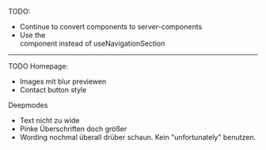 TODO:

-   Continue to convert components to server-components
-   Use the <Section> component instead of useNavigationSection

---

TODO Homepage:

-   Images mit blur previewen
-   Contact button style

Deepmodes

-   Text nicht zu wide
-   Pinke Überschriften doch größer
-   Wording nochmal überall drüber schaun. Kein "unfortunately" benutzen.

